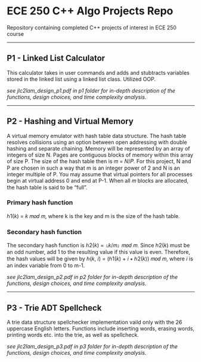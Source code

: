# ECE 250 C++ Algo Projects Repo
Repository containing completed C++ projects of interest in ECE 250 course

---
## P1 - Linked List Calculator
This calculator takes in user commands and adds and stubtracts variables stored in the linked list using a linked list class. Utilized OOP.

_see jlc2lam_design_p1.pdf in p1 folder for in-depth description of the functions, design choices, and time complexity analysis._

---
## P2 - Hashing and Virtual Memory
A virtual memory emulator with hash table data structure. The hash table resolves collisions using an option between open addressing with double hashing and separate chaining. Memory will be represented by an array of integers of size N. Pages are contiguous blocks of memory within this array of size P. The size of the hash table then is 𝑚 = 𝑁/𝑃. For this project, N and P are chosen in such a way that m is an integer power of 2 and N is an integer multiple of P. You may assume that virtual pointers for all processes begin at virtual address 0 and end at P-1. When all 𝑚 blocks are allocated, the hash table is said to be “full”.
### Primary hash function
ℎ1(𝑘) = 𝑘 𝑚𝑜𝑑 𝑚, where k is the key and m is the size of the hash table.
### Secondary hash function
The secondary hash function is ℎ2(𝑘) = ⌊𝑘/𝑚⌋ 𝑚𝑜𝑑 𝑚. Since ℎ2(𝑘) must be an odd number, add 1 to the resulting value if this value is even. Therefore, the hash values will be given by ℎ(𝑘, 𝑖) = (ℎ1(𝑘) + 𝑖 ∗ ℎ2(𝑘)) 𝑚𝑜𝑑 𝑚, where 𝑖 is an index variable from 0 to m-1.

_see jlc2lam_design_p2.pdf in p2 folder for in-depth description of the functions, design choices, and time complexity analysis._

---
## P3 - Trie ADT Spellcheck
A trie data structure spellchecker implementation vaild only with the 26 uppercase English letters. Functions include inserting words, erasing words, printing words etc. into the trie, as well as spellcheck.

_see jlc2lam_design_p3.pdf in p3 folder for in-depth description of the functions, design choices, and time complexity analysis._
